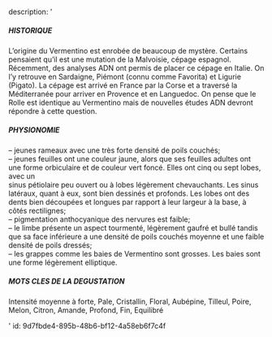 description: '<h5>HISTORIQUE</h5><p>L’origine du Vermentino est enrobée de beaucoup de mystère. Certains pensaient qu’il est une mutation de la Malvoisie, cépage espagnol. Récemment, des analyses ADN ont permis de placer ce cépage en Italie. On l’y retrouve en Sardaigne, Piémont (connu comme Favorita) et Ligurie (Pigato). La cépage est arrivé en France par la Corse et a traversé la Méditerranée pour arriver en Provence et en Languedoc. On pense que le Rolle est identique au Vermentino mais de nouvelles études ADN devront répondre à cette question.</p><h5>PHYSIONOMIE</h5><p>– jeunes rameaux avec une très forte densité de poils couchés;<br>–&nbsp;jeunes feuilles ont une couleur jaune, alors que ses feuilles adultes ont une forme orbiculaire et de couleur vert foncé. Elles ont cinq ou sept lobes, avec un<br>sinus pétiolaire peu ouvert ou à lobes légèrement chevauchants. Les sinus latéraux, quant à eux, sont bien dessinés et profonds. Les lobes ont des dents bien découpées et longues par rapport à leur largeur à la base, à côtés rectilignes;<br>–&nbsp;pigmentation anthocyanique des nervures est faible;<br>–&nbsp;le limbe présente un aspect tourmenté, légèrement gaufré et bullé tandis que sa face inférieure a une densité de poils couchés moyenne et une faible densité de poils dressés;<br>– les grappes comme les baies de Vermentino sont grosses. Les baies sont une forme légèrement elliptique.</p><h5>MOTS CLES DE LA DEGUSTATION</h5><p>Intensité moyenne à forte, Pale, Cristallin, Floral, Aubépine, Tilleul, Poire, Melon, Citron, Amande, Profond, Fin, Equilibré</p>'
id: 9d7fbde4-895b-48b6-bf12-4a58eb6f7c4f
